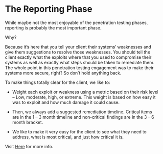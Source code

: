 # The Reporting Phase

 While maybe not the most enjoyable of the penetration testing phases, reporting is probably the most important phase.

 Why?

 Because it’s here that you tell your client their systems’ weaknesses and give them suggestions to resolve those weaknesses. You should tell the client exactly what the exploits where that you used to compromise their systems as well as exactly what steps should be taken to remediate them. The whole point in this penetration testing engagement was to  make their systems more secure, right? So don’t hold anything back.

 To make things totally clear for the client, we like to:

 - Weight each exploit or weakness using a metric based on their risk level – Low, moderate, high, or extreme. This weight is based on how easy it was to exploit and how much damage it could cause.

 - Then, we always add a suggested remediation timeline. Critical items are in the 1 – 3 month timeline and non-critical findings are in the 3 – 6 month bracket.

 - We like to make it very easy for the client to see what they need to address, what is most critical, and just how critical it is.

 Visit [Here](https://www.tutorialspoint.com/penetration_testing/penetration_testing_report_writing.htm) for more info.
